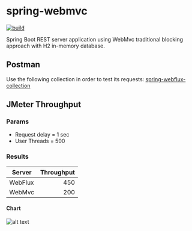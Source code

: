 # spring-webmvc
[![build](https://github.com/schambeck/spring-webmvc/actions/workflows/maven.yml/badge.svg)](https://github.com/schambeck/spring-webmvc/actions/workflows/maven.yml)

Spring Boot REST server application using WebMvc traditional blocking approach with H2 in-memory database.

## Postman
Use the following collection in order to test its requests:
[spring-webflux-collection](https://www.postman.com/mschambeck/workspace/spring-webflux/collection/488527-6e936915-d6db-44dc-ac3e-c30eedcbc415)

## JMeter Throughput

### Params

+ Request delay = 1 sec
+ User Threads = 500

### Results

| Server  | Throughput |
| ------- | ----------:|
| WebFlux |        450 |
| WebMvc  |        200 |

#### Chart

![alt text](https://i.ibb.co/MZqgFB8/column-chart.png)
